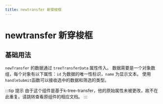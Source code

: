 ```yaml
---
title: newtransfer 新穿梭框
---
```


# newtransfer 新穿梭框

## 基础用法

`newTransfer` 的数据通过 `treeTransferData` 属性传入。 数据需要是一个对象数组，每个对象有以下属性：`id` 为数据的唯一性标识，`name` 为显示文本。 使用`handleSubmit`函数可以接收选中的数据和筛选的类型。

<preview path="./def.vue" />

:::tip 提示
由于这个组件是基于k-tree-transfer，他的原始属性未被更改，故不在此重复。请跳转查看原组件的相应文档。
:::

<API src="./data.json" lang="zh"></API>
